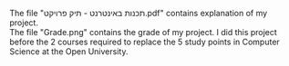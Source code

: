 The file "תכנות באינטרנט - תיק פרויקט.pdf" contains explanation of my project. </br>
The file "Grade.png" contains the grade of my project. I did this project before the 2 courses required to replace the 5 study points in Computer Science at the Open University.
